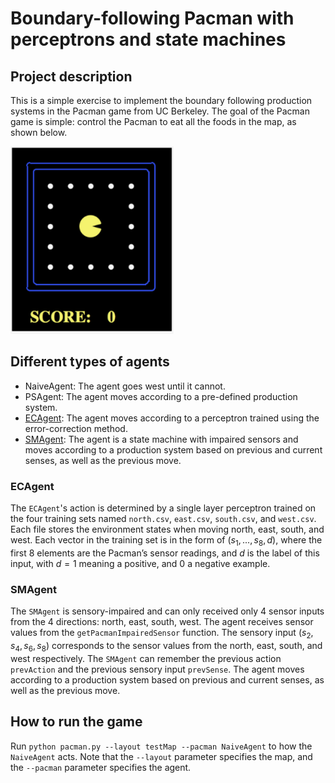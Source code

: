 # Boundary-following Pacman with perceptrons and state machines

## Project description
This is a simple exercise to implement the boundary following production systems in the
Pacman game from UC Berkeley. The goal of the Pacman game is simple: control the
Pacman to eat all the foods in the map, as shown below.

<img src="/images/pacman.png" alt="pacman game" style="height: 300px;"/>

## Different types of agents
- NaiveAgent: The agent goes west until it cannot.
- PSAgent: The agent moves according to a pre-defined production system.
- [ECAgent](#ecagent): The agent moves according to a perceptron trained using the error-correction method.
- [SMAgent](#smagent): The agent is a state machine with impaired sensors and moves according to a production system based on previous and current senses, as well as the previous move.

### ECAgent

The `ECAgent`'s action is determined by a single layer perceptron  trained on the four training sets named `north.csv`, `east.csv`, `south.csv`, and `west.csv`. Each file stores the environment states when moving north, east, south, and west. Each vector in the training set is in the form of $(s_1,...,s_8,d)$, where the first $8$ elements are the Pacman’s sensor readings, and $d$ is the label of this input, with $d = 1$ meaning a positive, and $0$ a negative example.

### SMAgent
The `SMAgent` is sensory-impaired and can only received only 4 sensor inputs from the 4 directions: north, east, south, west. The agent receives sensor values from the `getPacmanImpairedSensor` function. The sensory input $(s_2, s_4, s_6, s_8)$ corresponds to the sensor values from the north, east, south, and west respectively. The `SMAgent` can remember the previous action `prevAction` and the previous sensory input `prevSense`. The agent moves according to a production system based on previous and current senses, as well as the previous move.

## How to run the game
Run `python pacman.py --layout testMap --pacman NaiveAgent` to how the `NaiveAgent` acts. Note that the `--layout` parameter specifies the map, and the `--pacman` parameter specifies the agent. 


